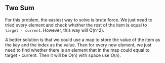 ## Two Sum
For this problem, the easiest way to solve is brute force.
We just need to tried every element and check whether the rest of the item is equal to `target - current`.
However, this way will O(n^2).

A better solution is that we could use a map to store the value of the item as the key and the index as the
value. Then for every new element, we just need to find whether there is an element that in the map could equal
to target - current. Then it will be O(n) with space use O(n).

